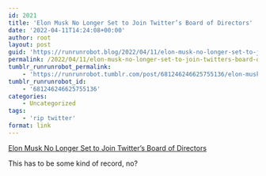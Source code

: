 ```yaml
---
id: 2021
title: 'Elon Musk No Longer Set to Join Twitter’s Board of Directors'
date: '2022-04-11T14:24:08+00:00'
author: root
layout: post
guid: 'https://runrunrobot.blog/2022/04/11/elon-musk-no-longer-set-to-join-twitters-board-of/'
permalink: /2022/04/11/elon-musk-no-longer-set-to-join-twitters-board-of/
tumblr_runrunrobot_permalink:
    - 'https://runrunrobot.tumblr.com/post/681246246625755136/elon-musk-no-longer-set-to-join-twitters-board-of'
tumblr_runrunrobot_id:
    - '681246246625755136'
categories:
    - Uncategorized
tags:
    - 'rip twitter'
format: link
---
```


[Elon Musk No Longer Set to Join Twitter’s Board of Directors](https://www.iphoneincanada.ca/news/elon-musk-twitters-board-of-directors/)

<div class="link_description">This has to be some kind of record, no?

</div>